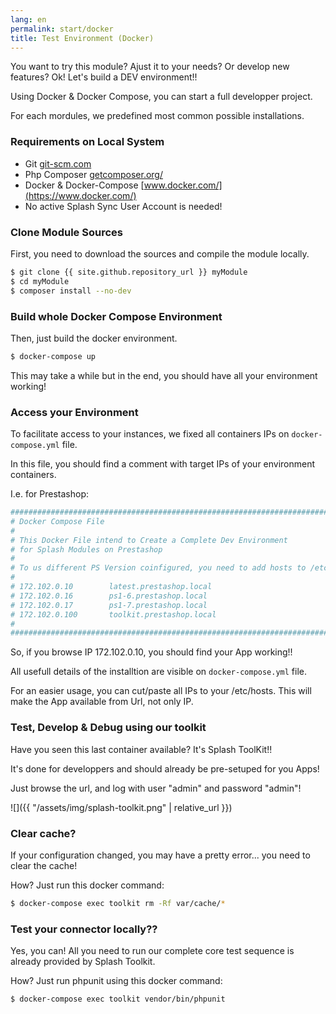 ```yaml
---
lang: en
permalink: start/docker
title: Test Environment (Docker) 
---
```


You want to try this module? Ajust it to your needs? Or develop new features? Ok! Let's build a DEV environment!!

Using Docker & Docker Compose, you can start a full developper project. 

For each mordules, we predefined most common possible installations.

### Requirements on Local System

* Git [git-scm.com](https://git-scm.com)
* Php Composer [getcomposer.org/](https://getcomposer.org/)
* Docker & Docker-Compose [www.docker.com/](https://www.docker.com/)
* No active Splash Sync User Account is needed!

### Clone Module Sources

First, you need to download the sources and compile the module locally.

```bash
$ git clone {{ site.github.repository_url }} myModule
$ cd myModule
$ composer install --no-dev
```

### Build whole Docker Compose Environment

Then, just build the docker environment.

```bash
$ docker-compose up
```

This may take a while but in the end, you should have all your environment working!

### Access your Environment

To facilitate access to your instances, we fixed all containers IPs on <code>docker-compose.yml</code> file.

In this file, you should find a comment with target IPs of your environment containers.

I.e. for Prestashop:

```yaml
################################################################################
# Docker Compose File
#
# This Docker File intend to Create a Complete Dev Environment 
# for Splash Modules on Prestashop
#
# To us different PS Version coinfigured, you need to add hosts to /etc/hosts
# 
# 172.102.0.10        latest.prestashop.local
# 172.102.0.16        ps1-6.prestashop.local
# 172.102.0.17        ps1-7.prestashop.local
# 172.102.0.100       toolkit.prestashop.local
#
################################################################################
```

So, if you browse IP 172.102.0.10, you should find your App working!!

All usefull details of the installtion are visible on <code>docker-compose.yml</code> file.

For an easier usage, you can cut/paste all IPs to your /etc/hosts. This will make the App available from Url, not only IP.

### Test, Develop & Debug using our toolkit

Have you seen this last container available? It's Splash ToolKit!! 

It's done for developpers and should already be pre-setuped for you Apps!

Just browse the url, and log with user "admin" and password "admin"!

![]({{ "/assets/img/splash-toolkit.png" | relative_url }})

### Clear cache? 

If your configuration changed, you may have a pretty error... you need to clear the cache!

How? Just run this docker command:

```bash
$ docker-compose exec toolkit rm -Rf var/cache/*
```

### Test your connector locally?? 

Yes, you can! All you need to run our complete core test sequence is already provided by Splash Toolkit.

How? Just run phpunit using this docker command:

```bash
$ docker-compose exec toolkit vendor/bin/phpunit
```

